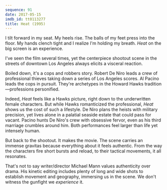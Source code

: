 ```yaml
---
sequence: 91
date: 2017-05-15
imdb_id: tt0113277
title: Heat (1995)
---
```


I tilt forward in my seat. My heels rise. The balls of my feet press into the floor. My hands clench tight and I realize I'm holding my breath. _Heat_ on the big screen is an experience.

I've seen the film several times, yet the centerpiece shootout scene in the streets of downtown Los Angeles always elicits a visceral reaction.

Boiled down, it's a cops and robbers story. Robert De Niro leads a crew of professional thieves taking down a series of Los Angeles scores. Al Pacino leads the cops in pursuit. They're archetypes in the Howard Hawks tradition—professions personified.

Indeed, _Heat_ feels like a Hawks picture, right down to the underwritten female characters. But while Hawks romanticized the professional, _Heat_ shows us the cost of such a lifestyle. De Niro plans the heists with military precision, yet lives alone in a palatial seaside estate that could pass for vacant. Pacino hunts De Niro's crew with obsessive fervor, even as his third marriage crumbles around him. Both performances feel larger than life yet intensely human.

But back to the shootout. It makes the movie. The scene carries an immense gravitas because everything about it feels authentic. From the way the characters fire short bursts and reload, to their tactical movements, it all resonates.

That's not to say writer/director Michael Mann values authenticity over drama. His kinetic editing includes plenty of long and wide shots to establish movement and geography, immersing us in the scene. We don't witness the gunfight we _experience_ it.